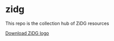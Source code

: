 # zidg

This repo is the collection hub of ZiDG resources

[Download ZiDG logo](https://github.com/Ziqx/zidg/blob/main/zidg.png)
